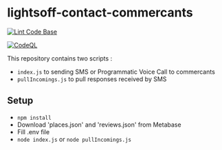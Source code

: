# lightsoff-contact-commercants

[![Lint Code Base](https://github.com/LaReserveTech/lightsoff-contact-commercants/actions/workflows/linter.yml/badge.svg)](https://github.com/LaReserveTech/lightsoff-contact-commercants/actions/workflows/linter.yml)

[![CodeQL](https://github.com/LaReserveTech/lightsoff-contact-commercants/actions/workflows/github-code-scanning/codeql/badge.svg)](https://github.com/LaReserveTech/lightsoff-contact-commercants/actions/workflows/github-code-scanning/codeql)

This repository contains two scripts :

- `index.js` to sending SMS or Programmatic Voice Call to commercants
- `pullIncomings.js` to pull responses received by SMS

## Setup

- `npm install`
- Download 'places.json' and 'reviews.json' from Metabase
- Fill .env file
- `node index.js` or `node pullIncomings.js`
